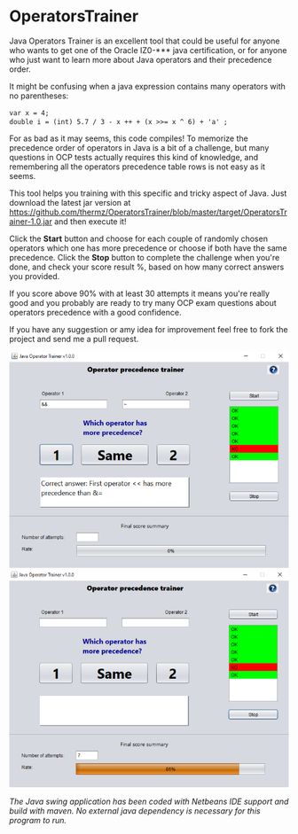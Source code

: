 # OperatorsTrainer

Java Operators Trainer is an excellent tool that could be useful for anyone who wants to get one of the Oracle IZ0-*** java certification, or for anyone who just want to learn more about Java operators and their precedence order.

It might be confusing when a java expression contains many operators with no parentheses:

```
var x = 4;
double i = (int) 5.7 / 3 - x ++ + (x >>= x ^ 6) + 'a' ;
```

For as bad as it may seems, this code compiles! To memorize the precedence order of operators in Java is a bit of a challenge, but many questions in OCP tests actually requires this kind of knowledge, and remembering all the operators precedence table rows is not easy as it seems.

This tool helps you training with this specific and tricky aspect of Java. Just download the latest jar version at https://github.com/thermz/OperatorsTrainer/blob/master/target/OperatorsTrainer-1.0.jar and then execute it!

Click the **Start** button and choose for each couple of randomly chosen operators which one has more precedence or choose if both have the same precedence.
Click the **Stop** button to complete the challenge when you're done, and check your score result %, based on how many correct answers you provided.

If you score above 90% with at least 30 attempts it means you're really good and you probably are ready to try many OCP exam questions about operators precedence with a good confidence.

If you have any suggestion or amy idea for improvement feel free to fork the project and send me a pull request.

![Alt text](OperatorsTrainer.PNG?raw=true "Example")
![Alt text](OperatorsTrainer_End.PNG?raw=true "Example")

*The Java swing application has been coded with Netbeans IDE support and build with maven.
No external java dependency is necessary for this program to run.*
